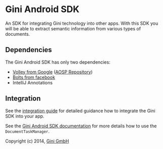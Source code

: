Gini Android SDK
================

An SDK for integrating Gini technology into other apps. With this SDK you will be able to extract semantic information
from various types of documents.


Dependencies
------------

The Gini Android SDK has only two dependencies:

* [Volley from Google](http://developer.android.com/training/volley/index.html) ([AOSP Repository](https://android.googlesource.com/platform/frameworks/volley))
* [Bolts from facebook](https://github.com/BoltsFramework/Bolts-Android)
* IntelliJ Annotations

Integration
-----------

See the [integration guide](https://github.com/gini/gini-sdk-android/wiki/Integration-Guide) for detailed guidance how to 
integrate the Gini SDK into your app.

See the [Gini Android SDK documentation](http://developer.gini.net/gini-sdk-android/index.html?net/gini/android/DocumentTaskManager.html)
for more details how to use the `DocumentTaskManager`.


Copyright (c) 2014, [Gini GmbH](https://www.gini.net/)
